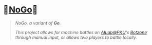# 🎉[NoGo](https://github.com/raingrain/NoGo)🎉

> *NoGo, a variant of **Go**.*
>
> *This project allows for machine battles on [AILab@PKU](https://ai.pku.edu.cn/zy/index.htm)'s [Botzone](https://botzone.org.cn/) through manual input, or allows two players to battle locally.*
